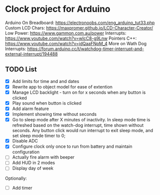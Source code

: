 # Clock project for Arduino 

Arduino On Breadboard: https://electronoobs.com/eng_arduino_tut33.php
Custom LCD Chars: https://maxpromer.github.io/LCD-Character-Creator/
Low Power: https://www.gammon.com.au/power
Interrupts: https://www.youtube.com/watch?v=wIcC8-g9Lnw
Pointers C++: https://www.youtube.com/watch?v=jdQaaFNpM_4
More on Wath Dog Interrupts: https://forum.arduino.cc/t/watchdog-timer-interrupt-and-external-interrupt/194488

## TODO List
- [x] Add limits for time and and dates
- [x] Rewrite app to object model for ease of extention
- [x] Manage LCD backlight - turn on for x seconds when any button is clicked
- [x] Play sound when button is clicked
- [x] Add alarm feature
- [x] Implement showing time without seconds
- [x] Go to sleep mode after X minutes of inactivity. In sleep mode time is refreshed based on the watch-dog interrupt, time shown without seconds. Any button click would run interrupt to exit sleep mode, and set sleep mode timer to 0; 
- [x] Disable ADC
- [x] Configure clock only once to run from battery and maintain configuration
- [ ] Actually fire alarm with beeper
- [ ] Add HUD in 2 modes
- [ ] Display day of week

Optionally: 
- [ ] Add timer